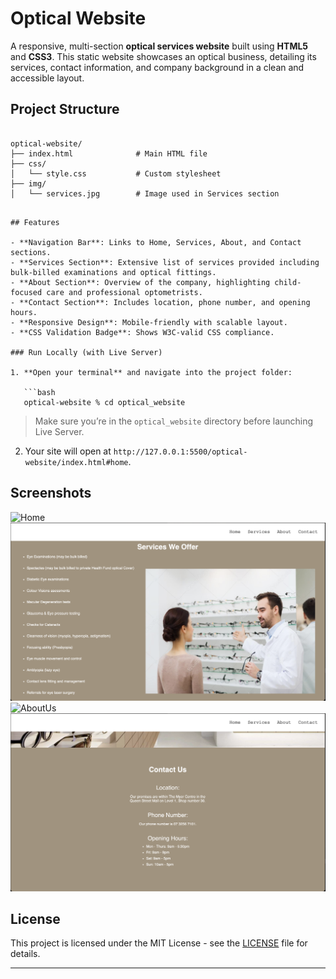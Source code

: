 # Optical Website

A responsive, multi-section **optical services website** built using **HTML5** and **CSS3**. This static website showcases an optical business, detailing its services, contact information, and company background in a clean and accessible layout.

## Project Structure

```

optical-website/
├── index.html              # Main HTML file
├── css/
│   └── style.css           # Custom stylesheet
├── img/
│   └── services.jpg        # Image used in Services section

```
```

## Features

- **Navigation Bar**: Links to Home, Services, About, and Contact sections.
- **Services Section**: Extensive list of services provided including bulk-billed examinations and optical fittings.
- **About Section**: Overview of the company, highlighting child-focused care and professional optometrists.
- **Contact Section**: Includes location, phone number, and opening hours.
- **Responsive Design**: Mobile-friendly with scalable layout.
- **CSS Validation Badge**: Shows W3C-valid CSS compliance.

### Run Locally (with Live Server)

1. **Open your terminal** and navigate into the project folder:

   ```bash
   optical-website % cd optical_website
   ```

   > Make sure you’re in the `optical_website` directory before launching Live Server.

2. Your site will open at `http://127.0.0.1:5500/optical-website/index.html#home`.

## Screenshots

![Home](docs/screenshots/title.png)
![Services](docs/screenshots/services.png)
![AboutUs](docs/screenshots/aboutUs.png)
![Contact](docs/screenshots/contact.png)

## License

This project is licensed under the MIT License - see the [LICENSE](LICENSE) file for details.

---
